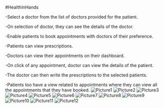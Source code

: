 #HealthInHands

-Select a doctor from the list of doctors provided for the patient.

-On selection of doctor, they can see the details of the doctor.

-Enable patients to book appointments with doctors of their preference.

-Patients can view prescriptions.

-Doctors can view their appointments on their dashboard.

-On click of any appointment, doctor can view the details of the patient. 

-The doctor can then write the prescriptions to the selected patients.

-Patients too have a view related to appointments where they can view all the appointments that they have booked.
![Picture1](https://user-images.githubusercontent.com/32414881/100538737-9ba8b300-3257-11eb-83a9-14da5871b969.png)
![Picture2](https://user-images.githubusercontent.com/32414881/100538738-9d727680-3257-11eb-923c-b7d48534bd4a.png)
![Picture3](https://user-images.githubusercontent.com/32414881/100538740-9ea3a380-3257-11eb-810b-740f1e32dc14.png)
![Picture4](https://user-images.githubusercontent.com/32414881/100538741-9fd4d080-3257-11eb-8a08-2d5461e65a22.png)
![Picture5](https://user-images.githubusercontent.com/32414881/100538743-a105fd80-3257-11eb-8dfc-b1a845368510.png)
![Picture6](https://user-images.githubusercontent.com/32414881/100538745-a19e9400-3257-11eb-8a5d-6fa70ab961df.png)
![Picture7](https://user-images.githubusercontent.com/32414881/100538747-a2cfc100-3257-11eb-927e-5760a7d51d86.png)
![Picture8](https://user-images.githubusercontent.com/32414881/100538748-a3685780-3257-11eb-981c-69d0c213f5a4.png)
![Picture9](https://user-images.githubusercontent.com/32414881/100538749-a4998480-3257-11eb-9d57-5a4cea157d64.png)
![Picture10](https://user-images.githubusercontent.com/32414881/100538750-a5321b00-3257-11eb-8167-02d1dce16a69.png)
![Picture11](https://user-images.githubusercontent.com/32414881/100538752-a6634800-3257-11eb-80eb-b761f53b7aa8.png)
![Picture12](https://user-images.githubusercontent.com/32414881/100538754-a6fbde80-3257-11eb-9d43-2a4b94bab1c6.png)

